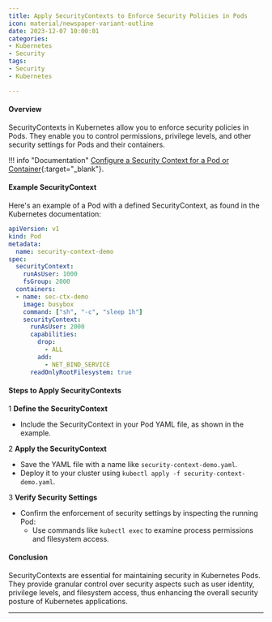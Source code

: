 ```yaml
---
title: Apply SecurityContexts to Enforce Security Policies in Pods
icon: material/newspaper-variant-outline
date: 2023-12-07 10:00:01
categories:
- Kubernetes
- Security
tags:
- Security
- Kubernetes

---
```


#### Overview

SecurityContexts in Kubernetes allow you to enforce security policies in Pods. They enable you to control permissions, privilege levels, and other security settings for Pods and their containers.

!!! info "Documentation"
    [Configure a Security Context for a Pod or Container](https://kubernetes.io/docs/tasks/configure-pod-container/security-context/){:target="_blank"}.

#### Example SecurityContext

Here's an example of a Pod with a defined SecurityContext, as found in the Kubernetes documentation:

```yaml
apiVersion: v1
kind: Pod
metadata:
  name: security-context-demo
spec:
  securityContext:
    runAsUser: 1000
    fsGroup: 2000
  containers:
  - name: sec-ctx-demo
    image: busybox
    command: ["sh", "-c", "sleep 1h"]
    securityContext:
      runAsUser: 2000
      capabilities:
        drop:
          - ALL
        add:
          - NET_BIND_SERVICE
      readOnlyRootFilesystem: true
```

#### Steps to Apply SecurityContexts

1 **Define the SecurityContext**

- Include the SecurityContext in your Pod YAML file, as shown in the example.

2 **Apply the SecurityContext**

- Save the YAML file with a name like `security-context-demo.yaml`.
- Deploy it to your cluster using `kubectl apply -f security-context-demo.yaml`.

3 **Verify Security Settings**

- Confirm the enforcement of security settings by inspecting the running Pod:
  - Use commands like `kubectl exec` to examine process permissions and filesystem access.

#### Conclusion

SecurityContexts are essential for maintaining security in Kubernetes Pods. They provide granular control over security aspects such as user identity, privilege levels, and filesystem access, thus enhancing the overall security posture of Kubernetes applications.

---
